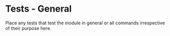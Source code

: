 # Tests - General

Place any tests that test the module in general or all commands irrespective of their purpose here.
